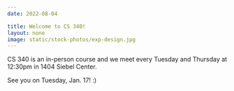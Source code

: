 ```yaml
---
date: 2022-08-04

title: Welcome to CS 340!
layout: none
image: static/stock-photos/exp-design.jpg
---
```


CS 340 is an in-person course and we meet every Tuesday and Thursday at 12:30pm in 1404 Siebel Center.

See you on Tuesday, Jan. 17! :)